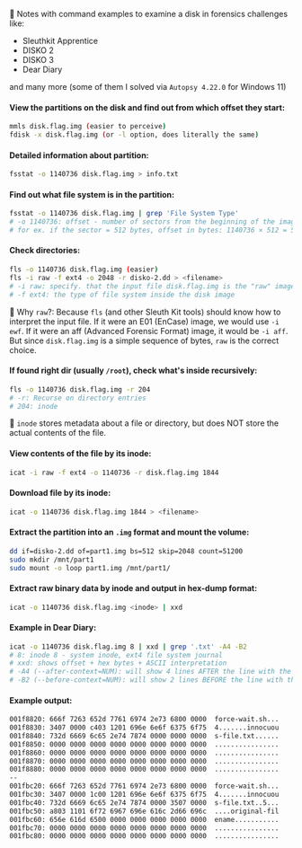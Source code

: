 📒 Notes with command examples to examine a disk in forensics challenges like:
- Sleuthkit Apprentice
- DISKO 2
- DISKO 3
- Dear Diary

and many more (some of them I solved via `Autopsy 4.22.0` for Windows 11)

#### View the partitions on the disk and find out from which offset they start:
```bash
mmls disk.flag.img (easier to perceive)
fdisk -x disk.flag.img (or -l option, does literally the same)
```
#### Detailed information about partition:
```bash
fsstat -o 1140736 disk.flag.img > info.txt
```

#### Find out what file system is in the partition:
```bash
fsstat -o 1140736 disk.flag.img | grep 'File System Type'
# -o 1140736: offset - number of sectors from the beginning of the image
# for ex. if the sector = 512 bytes, offset in bytes: 1140736 × 512 = 584.056.832 
```

#### Check directories:
```bash
fls -o 1140736 disk.flag.img (easier)
fls -i raw -f ext4 -o 2048 -r disko-2.dd > <filename>
# -i raw: specify. that the input file disk.flag.img is the "raw" image of the disk.
# -f ext4: the type of file system inside the disk image
```
📌 Why `raw`?: Because `fls` (and other Sleuth Kit tools) should know how to interpret the input file. If it were an E01 (EnCase) image, we would use `-i ewf`. If it were an aff (Advanced Forensic Format) image, it would be `-i aff`. 
But since `disk.flag.img` is a simple sequence of bytes, `raw` is the correct choice.

#### If found right dir (usually `/root`), check what's inside recursively: 
```bash
fls -o 1140736 disk.flag.img -r 204
# -r: Recurse on directory entries
# 204: inode 
```
📌 `inode` stores metadata about a file or directory, but does NOT store the actual contents of the file.

#### View contents of the file by its inode:
```bash
icat -i raw -f ext4 -o 1140736 -r disk.flag.img 1844
```

#### Download file by its inode:
```bash
icat -o 1140736 disk.flag.img 1844 > <filename>
```

#### Extract the partition into an `.img` format and mount the volume:
```bash
dd if=disko-2.dd of=part1.img bs=512 skip=2048 count=51200
sudo mkdir /mnt/part1
sudo mount -o loop part1.img /mnt/part1/
```

#### Extract raw binary data by inode and output in hex-dump format:
```bash
icat -o 1140736 disk.flag.img <inode> | xxd
```

#### Example in Dear Diary:
```bash
icat -o 1140736 disk.flag.img 8 | xxd | grep '.txt' -A4 -B2
# 8: inode 8 - system inode, ext4 file system journal
# xxd: shows offset + hex bytes + ASCII interpretation
# -A4 (--after-context=NUM): will show 4 lines AFTER the line with the found match
# -B2 (--before-context=NUM): will show 2 lines BEFORE the line with the found match
```
#### Example output:
```bash
001f8820: 666f 7263 652d 7761 6974 2e73 6800 0000  force-wait.sh...
001f8830: 3407 0000 c403 1201 696e 6e6f 6375 6f75  4.......innocuou
001f8840: 732d 6669 6c65 2e74 7874 0000 0000 0000  s-file.txt......
001f8850: 0000 0000 0000 0000 0000 0000 0000 0000  ................
001f8860: 0000 0000 0000 0000 0000 0000 0000 0000  ................
001f8870: 0000 0000 0000 0000 0000 0000 0000 0000  ................
001f8880: 0000 0000 0000 0000 0000 0000 0000 0000  ................
--
001fbc20: 666f 7263 652d 7761 6974 2e73 6800 0000  force-wait.sh...
001fbc30: 3407 0000 1c00 1201 696e 6e6f 6375 6f75  4.......innocuou
001fbc40: 732d 6669 6c65 2e74 7874 0000 3507 0000  s-file.txt..5...
001fbc50: a803 1101 6f72 6967 696e 616c 2d66 696c  ....original-fil
001fbc60: 656e 616d 6500 0000 0000 0000 0000 0000  ename...........
001fbc70: 0000 0000 0000 0000 0000 0000 0000 0000  ................
001fbc80: 0000 0000 0000 0000 0000 0000 0000 0000  ................
```





